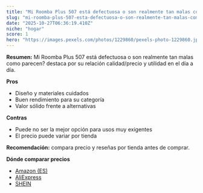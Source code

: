 ```yaml
---
title: "Mi Roomba Plus 507 está defectuosa o son realmente tan malas como parecen?"
slug: "mi-roomba-plus-507-esta-defectuosa-o-son-realmente-tan-malas-como-parecen"
date: "2025-10-27T06:36:19.410Z"
niche: "hogar"
score: 1
hero: "https://images.pexels.com/photos/1229860/pexels-photo-1229860.jpeg?auto=compress&cs=tinysrgb&fit=crop&h=627&w=1200&auto=compress&cs=tinysrgb&w=1200&h=675&fit=crop"
---
```


**Resumen:** Mi Roomba Plus 507 está defectuosa o son realmente tan malas como parecen? destaca por su relación calidad/precio y utilidad en el día a día.

**Pros**
- Diseño y materiales cuidados
- Buen rendimiento para su categoría
- Valor sólido frente a alternativas

**Contras**
- Puede no ser la mejor opción para usos muy exigentes
- El precio puede variar por tienda

**Recomendación:** compara precio y reseñas por tienda antes de comprar.

**Dónde comparar precios**
- [Amazon (ES)](https://www.amazon.es/s?k=Mi%20Roomba%20Plus%20507%20est%C3%A1%20defectuosa%20o%20son%20realmente%20tan%20malas%20como%20parecen%3F&tag=teknovashop25-21)
- [AliExpress](https://www.aliexpress.com/wholesale?SearchText=Mi%20Roomba%20Plus%20507%20est%C3%A1%20defectuosa%20o%20son%20realmente%20tan%20malas%20como%20parecen%3F)
- [SHEIN](https://www.shein.com/pdsearch/Mi%20Roomba%20Plus%20507%20est%C3%A1%20defectuosa%20o%20son%20realmente%20tan%20malas%20como%20parecen%3F)